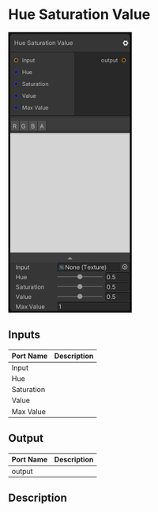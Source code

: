 # Hue Saturation Value
![Mixture.HSVNode](../../images/Mixture.HSVNode.png)
## Inputs
Port Name | Description
--- | ---
Input | 
Hue | 
Saturation | 
Value | 
Max Value | 

## Output
Port Name | Description
--- | ---
output | 

## Description

